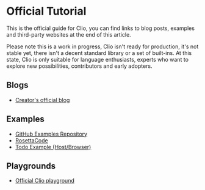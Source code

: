 # Official Tutorial

This is the official guide for Clio, you can find links to blog posts, examples and third-party websites at the end of this article.

Please note this is a work in progress, Clio isn't ready for production, it's not stable yet, there isn't a decent standard library or a set of built-ins. At this state, Clio is only suitable for language enthusiasts, experts who want to explore new possibilities, contributors and early adopters.

## Blogs

- [Creator's official blog](https://medium.com/@pouyae)

## Examples

- [GitHub Examples Repository](https://github.com/clio-lang/examples)
- [RosettaCode](http://rosettacode.org/wiki/Clio)
- [Todo Example \(Host/Browser\)](https://github.com/clio-lang/clio-todo)

## Playgrounds

- [Official Clio playground](https://playground.clio-lang.org)
